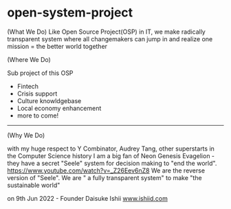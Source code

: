 # open-system-project

(What We Do)
Like Open Source Project(OSP) in IT, we make radically transparent system where all changemakers can jump in and realize one mission =  the better world together 

(Where We Do)

Sub project of this OSP
- Fintech
- Crisis support
- Culture knowldgebase
- Local economy enhancement
- more to come!

----

(Why We Do)

with my huge respect to Y Combinator, Audrey Tang, other superstarts in the Computer Science history
I am a big fan of Neon Genesis Evagelion - they have a secret "Seele" system for decision making to "end the world".
https://www.youtube.com/watch?v=_Z26Eev6nZ8
We are the reverse version of "Seele". We are " a fully transparent system" to make "the sustainable world"

on 9th Jun 2022 - Founder Daisuke Ishii
www.ishiid.com

